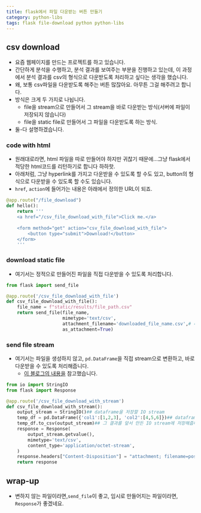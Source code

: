 ```yaml
---
title: flask에서 파일 다운받는 버튼 만들기
category: python-libs
tags: flask file-download python python-libs 
---
```


## csv download

- 요즘 웹페이지를 만드는 프로젝트를 하고 있습니다. 
- 간단하게 분석을 수행하고, 분석 결과를 보여주는 부분을 진행하고 있는데, 이 과정에서 분석 결과를 csv의 형식으로 다운받도록 처리하고 싶다는 생각을 했습니다. 
- 왜, 보통 csv파일을 다운받도록 해주는 버튼 많잖아요. 아무튼 그걸 해주려고 합니다. 
- 방식은 크게 두 가지로 나뉩니다. 
    - file을 stream으로 만들어서 그 stream을 바로 다운받는 방식(서버에 파일이 저장되지 않습니다)
    - file을 static file로 만들어서 그 파일을 다운받도록 하는 방식. 
- 둘-다 설명하겠습니다. 

### code with html  

- 원래대로라면, html 파일을 따로 만들어야 하지만 귀찮기 때문에...그냥 flask에서 적당한 html코드를 리턴하기로 합니다 하하핫. 
- 아래처럼, 그냥 hyperlink를 가지고 다운받을 수 있도록 할 수도 있고, button의 형식으로 다운받을 수 있도록 할 수도 있습니다.
- `href`, `action`에 들어가는 내용은 아래에서 정의한 URL이 되죠.

```python
@app.route("/file_download")
def hello():
    return '''
    <a href="/csv_file_download_with_file">Click me.</a>
    
    <form method="get" action="csv_file_download_with_file">
        <button type="submit">Download!</button>
    </form>
    '''
```

### download static file 

- 여기서는 정적으로 만들어진 파일을 직접 다운받을 수 있도록 처리합니다. 

```python
from flask import send_file

@app.route('/csv_file_download_with_file')
def csv_file_download_with_file():
    file_name = f"static/results/file_path.csv"
    return send_file(file_name,
                     mimetype='text/csv',
                     attachment_filename='downloaded_file_name.csv',# 다운받아지는 파일 이름. 
                     as_attachment=True)
```


### send file stream

- 여기서는 파일을 생성하지 않고, `pd.DataFrame`을 직접 stream으로 변환하고, 바로 다운받을 수 있도록 처리해줍니다. 
    - [이 블로그의 내용을](https://beomi.github.io/2017/11/28/Flask-CSV-Response/) 참고했습니다. 

```python
from io import StringIO
from flask import Response

@app.route('/csv_file_download_with_stream')
def csv_file_download_with_stream():
    output_stream = StringIO()## dataframe을 저장할 IO stream 
    temp_df = pd.DataFrame({'col1':[1,2,3], 'col2':[4,5,6]})## dataframe을 아무거나 만들어주고, 
    temp_df.to_csv(output_stream)## 그 결과를 앞서 만든 IO stream에 저장해줍니다. 
    response = Response(
        output_stream.getvalue(), 
        mimetype='text/csv', 
        content_type='application/octet-stream',
    )
    response.headers["Content-Disposition"] = "attachment; filename=post_export.csv"
    return response 
```


## wrap-up

- 변하지 않는 파일이라면,`send_file`이 좋고, 임시로 만들어지는 파일이라면, `Response`가 좋겠네요. 